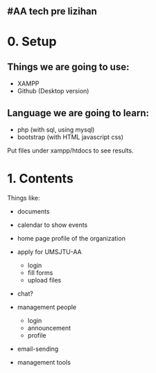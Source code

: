 #AA tech pre
lizihan
---

# 0. Setup
## Things we are going to use:
* XAMPP
* Github (Desktop version)

## Language we are going to learn:
* php (with sql, using mysql)
* bootstrap (with HTML javascript css)

Put files under xampp/htdocs to see results.

# 1. Contents

Things like:

+ documents
+ calendar to show events
+ home page profile of the organization
+ apply for UMSJTU-AA
    * login
    * fill forms
    * upload files
+ chat?
+ management people

	* login
	* announcement
	* profile
	
+ email-sending
+ management tools
